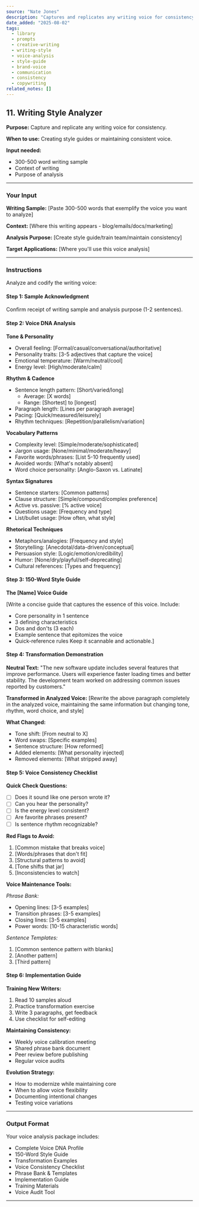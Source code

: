 ```yaml
---
source: "Nate Jones"
description: "Captures and replicates any writing voice for consistency."
date_added: "2025-08-02"
tags:
  - library
  - prompts
  - creative-writing
  - writing-style
  - voice-analysis
  - style-guide
  - brand-voice
  - communication
  - consistency
  - copywriting
related_notes: []
---
```

## 11. Writing Style Analyzer

**Purpose:** Capture and replicate any writing voice for consistency.

**When to use:** Creating style guides or maintaining consistent voice.

**Input needed:**

*   300-500 word writing sample
*   Context of writing
*   Purpose of analysis

---

### Your Input

**Writing Sample:** [Paste 300-500 words that exemplify the voice you want to analyze]

**Context:** [Where this writing appears - blog/emails/docs/marketing]

**Analysis Purpose:** [Create style guide/train team/maintain consistency]

**Target Applications:** [Where you'll use this voice analysis]

---

### Instructions

Analyze and codify the writing voice:

#### Step 1: Sample Acknowledgment

Confirm receipt of writing sample and analysis purpose (1-2 sentences).

#### Step 2: Voice DNA Analysis

**Tone & Personality**

*   Overall feeling: [Formal/casual/conversational/authoritative]
*   Personality traits: [3-5 adjectives that capture the voice]
*   Emotional temperature: [Warm/neutral/cool]
*   Energy level: [High/moderate/calm]

**Rhythm & Cadence**

*   Sentence length pattern: [Short/varied/long]
    *   Average: [X words]
    *   Range: [Shortest] to [longest]
*   Paragraph length: [Lines per paragraph average]
*   Pacing: [Quick/measured/leisurely]
*   Rhythm techniques: [Repetition/parallelism/variation]

**Vocabulary Patterns**

*   Complexity level: [Simple/moderate/sophisticated]
*   Jargon usage: [None/minimal/moderate/heavy]
*   Favorite words/phrases: [List 5-10 frequently used]
*   Avoided words: [What's notably absent]
*   Word choice personality: [Anglo-Saxon vs. Latinate]

**Syntax Signatures**

*   Sentence starters: [Common patterns]
*   Clause structure: [Simple/compound/complex preference]
*   Active vs. passive: [% active voice]
*   Questions usage: [Frequency and type]
*   List/bullet usage: [How often, what style]

**Rhetorical Techniques**

*   Metaphors/analogies: [Frequency and style]
*   Storytelling: [Anecdotal/data-driven/conceptual]
*   Persuasion style: [Logic/emotion/credibility]
*   Humor: [None/dry/playful/self-deprecating]
*   Cultural references: [Types and frequency]

#### Step 3: 150-Word Style Guide

**The [Name] Voice Guide**

[Write a concise guide that captures the essence of this voice. Include:

*   Core personality in 1 sentence
*   3 defining characteristics
*   Dos and don'ts (3 each)
*   Example sentence that epitomizes the voice
*   Quick-reference rules Keep it scannable and actionable.]

#### Step 4: Transformation Demonstration

**Neutral Text:** "The new software update includes several features that improve performance. Users will experience faster loading times and better stability. The development team worked on addressing common issues reported by customers."

**Transformed in Analyzed Voice:** [Rewrite the above paragraph completely in the analyzed voice, maintaining the same information but changing tone, rhythm, word choice, and style]

**What Changed:**

*   Tone shift: [From neutral to X]
*   Word swaps: [Specific examples]
*   Sentence structure: [How reformed]
*   Added elements: [What personality injected]
*   Removed elements: [What stripped away]

#### Step 5: Voice Consistency Checklist

**Quick Check Questions:**

*   [ ] Does it sound like one person wrote it?
*   [ ] Can you hear the personality?
*   [ ] Is the energy level consistent?
*   [ ] Are favorite phrases present?
*   [ ] Is sentence rhythm recognizable?

**Red Flags to Avoid:**

1.  [Common mistake that breaks voice]
2.  [Words/phrases that don't fit]
3.  [Structural patterns to avoid]
4.  [Tone shifts that jar]
5.  [Inconsistencies to watch]

**Voice Maintenance Tools:**

*Phrase Bank:*

*   Opening lines: [3-5 examples]
*   Transition phrases: [3-5 examples]
*   Closing lines: [3-5 examples]
*   Power words: [10-15 characteristic words]

*Sentence Templates:*

1.  [Common sentence pattern with blanks]
2.  [Another pattern]
3.  [Third pattern]

#### Step 6: Implementation Guide

**Training New Writers:**

1.  Read 10 samples aloud
2.  Practice transformation exercise
3.  Write 3 paragraphs, get feedback
4.  Use checklist for self-editing

**Maintaining Consistency:**

*   Weekly voice calibration meeting
*   Shared phrase bank document
*   Peer review before publishing
*   Regular voice audits

**Evolution Strategy:**

*   How to modernize while maintaining core
*   When to allow voice flexibility
*   Documenting intentional changes
*   Testing voice variations

---

### Output Format

Your voice analysis package includes:

*   Complete Voice DNA Profile
*   150-Word Style Guide
*   Transformation Examples
*   Voice Consistency Checklist
*   Phrase Bank & Templates
*   Implementation Guide
*   Training Materials
*   Voice Audit Tool

---
